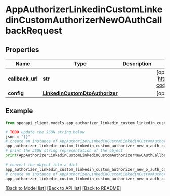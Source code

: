 # AppAuthorizerLinkedinCustomLinkedinCustomAuthorizerNewOAuthCallbackRequest


## Properties

Name | Type | Description | Notes
------------ | ------------- | ------------- | -------------
**callback_url** | **str** |  | [optional] [default to 'https://my.app.com/callback?code=aaaaBBBBccc1234']
**config** | [**LinkedinCustomDtoAuthorizer**](LinkedinCustomDtoAuthorizer.md) |  | [optional] 

## Example

```python
from openapi_client.models.app_authorizer_linkedin_custom_linkedin_custom_authorizer_new_o_auth_callback_request import AppAuthorizerLinkedinCustomLinkedinCustomAuthorizerNewOAuthCallbackRequest

# TODO update the JSON string below
json = "{}"
# create an instance of AppAuthorizerLinkedinCustomLinkedinCustomAuthorizerNewOAuthCallbackRequest from a JSON string
app_authorizer_linkedin_custom_linkedin_custom_authorizer_new_o_auth_callback_request_instance = AppAuthorizerLinkedinCustomLinkedinCustomAuthorizerNewOAuthCallbackRequest.from_json(json)
# print the JSON string representation of the object
print(AppAuthorizerLinkedinCustomLinkedinCustomAuthorizerNewOAuthCallbackRequest.to_json())

# convert the object into a dict
app_authorizer_linkedin_custom_linkedin_custom_authorizer_new_o_auth_callback_request_dict = app_authorizer_linkedin_custom_linkedin_custom_authorizer_new_o_auth_callback_request_instance.to_dict()
# create an instance of AppAuthorizerLinkedinCustomLinkedinCustomAuthorizerNewOAuthCallbackRequest from a dict
app_authorizer_linkedin_custom_linkedin_custom_authorizer_new_o_auth_callback_request_from_dict = AppAuthorizerLinkedinCustomLinkedinCustomAuthorizerNewOAuthCallbackRequest.from_dict(app_authorizer_linkedin_custom_linkedin_custom_authorizer_new_o_auth_callback_request_dict)
```
[[Back to Model list]](../README.md#documentation-for-models) [[Back to API list]](../README.md#documentation-for-api-endpoints) [[Back to README]](../README.md)


